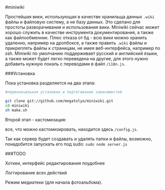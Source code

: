 #miniwiki

Простейшая вики, использующая в качестве хранильща данных ```.wiki``` файлы и файловую систему, а не базу данных. Это сделано для простоты разворачивания и использования вики. Miniwiki сейчас может хорошо служить в качестве инструмента документирования, а также как файлообменник. Плюс отказа от бд - всю вики можно хранить удаленно, например на дропбоксе, а также править ```.wiki``` файлы и прикреплять файлы к страницам, не имея веб-интерфейса, например по ssh. Miniwiki по умолчанию поддерживает русский и английский языки, а также может будет легко переведена на другие, для этого нужно добавить нужную локаль с переводами в файл ```/i18n.js```.

###Установка

Пока установка разделяется на два этапа:

```bash
#первоначальная установка и подтягивание зависимостей

git clone git://github.com/megatolya/miniwiki.git
cd miniwiki
sh make.sh
```

Второй этап - кастомизация:

все, что можно кастомизировать, находится здесь ```/config.js```.

Так как сервер будет создавать и удалять папки и файлы, возможно, понадобится запускать его под sudo: ```sudo node server.js```

###TODO

Хоткеи, интерфейс редактирования поудобнее

Логгирование всех действий

Режим медиатеки (для начала фотоальбома).


